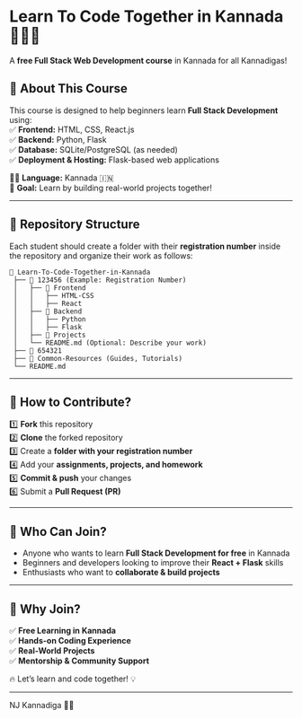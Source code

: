 

# **Learn To Code Together in Kannada 🚀🇮🇳**  
A **free Full Stack Web Development course** in Kannada for all Kannadigas!  

## 📌 **About This Course**  
This course is designed to help beginners learn **Full Stack Development** using:  
✅ **Frontend:** HTML, CSS, React.js  
✅ **Backend:** Python, Flask  
✅ **Database:** SQLite/PostgreSQL (as needed)  
✅ **Deployment & Hosting:** Flask-based web applications  

👨‍💻 **Language:** Kannada 🇮🇳  
🎯 **Goal:** Learn by building real-world projects together!  

---

## 📂 **Repository Structure**  
Each student should create a folder with their **registration number** inside the repository and organize their work as follows:  

```
📁 Learn-To-Code-Together-in-Kannada  
 ├── 📁 123456 (Example: Registration Number)  
 │   ├── 📁 Frontend  
 │   │   ├── HTML-CSS  
 │   │   ├── React  
 │   ├── 📁 Backend  
 │   │   ├── Python  
 │   │   ├── Flask  
 │   ├── 📁 Projects  
 │   └── README.md (Optional: Describe your work)  
 ├── 📁 654321  
 ├── 📁 Common-Resources (Guides, Tutorials)  
 └── README.md  
```

---

## 🚀 **How to Contribute?**  
1️⃣ **Fork** this repository  
2️⃣ **Clone** the forked repository  
3️⃣ Create a **folder with your registration number**  
4️⃣ Add your **assignments, projects, and homework**  
5️⃣ **Commit & push** your changes  
6️⃣ Submit a **Pull Request (PR)**  

---

## 📢 **Who Can Join?**  
- Anyone who wants to learn **Full Stack Development for free** in Kannada  
- Beginners and developers looking to improve their **React + Flask** skills  
- Enthusiasts who want to **collaborate & build projects**  

---

## 🌟 **Why Join?**  
✅ **Free Learning in Kannada**  
✅ **Hands-on Coding Experience**  
✅ **Real-World Projects**  
✅ **Mentorship & Community Support**  

🔥 Let’s learn and code together! 💡  

---

NJ Kannadiga 💛💙